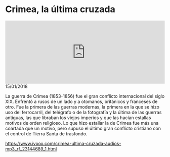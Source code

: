 # Crimea, la última cruzada
<iframe id='audio_88903085' frameborder='0' allowfullscreen='' scrolling='no' height='200' style='width:100%;' src='https://www.ivoox.com/player_ej_23144689_6_1.html' loading='lazy'></iframe>15/01/2018

La guerra de Crimea (1853-1856) fue el gran conflicto internacional del siglo XIX. Enfrentó a rusos de un lado y a otomanos, británicos y franceses de otro. Fue la primera de las guerras modernas, la primera en la que se hizo uso del ferrocarril, del telégrafo o de la fotografía y la última de las guerras antiguas, las que libraban los viejos imperios y que las hacían estallas motivos de orden religioso. Lo que hizo estallar la de Crimea fue más una coartada que un motivo, pero supuso el último gran conflicto cristiano con el control de Tierra Santa de trasfondo. 

https://www.ivoox.com/crimea-ultima-cruzada-audios-mp3_rf_23144689_1.html
